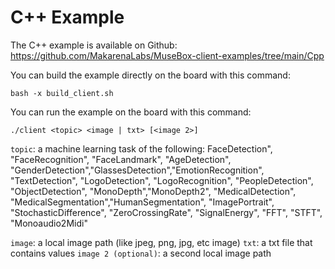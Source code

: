 # C++ Example

The C++ example is available on Github:
https://github.com/MakarenaLabs/MuseBox-client-examples/tree/main/Cpp

You can build the example directly on the board with this command:

```
bash -x build_client.sh
```

You can run the example on the board with this command:

```
./client <topic> <image | txt> [<image 2>]
```

`topic`: a machine learning task of the following: FaceDetection", "FaceRecognition", "FaceLandmark", "AgeDetection", "GenderDetection","GlassesDetection","EmotionRecognition", "TextDetection", "LogoDetection", "LogoRecognition", "PeopleDetection", "ObjectDetection", "MonoDepth","MonoDepth2", "MedicalDetection", "MedicalSegmentation","HumanSegmentation", "ImagePortrait", "StochasticDifference", "ZeroCrossingRate", "SignalEnergy", "FFT", "STFT", "Monoaudio2Midi"

`image`: a local image path (like jpeg, png, jpg, etc image)
`txt`: a txt file that contains values
`image 2 (optional)`: a second local image path